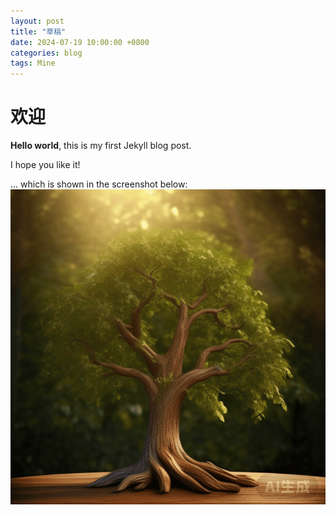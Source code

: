```yaml
---
layout: post
title: "草稿"
date: 2024-07-19 10:00:00 +0800
categories: blog
tags: Mine
---
```


# 欢迎

**Hello world**, this is my first Jekyll blog post.

I hope you like it!

... which is shown in the screenshot below:
![My helpful screenshot](/assets/images/1.png)